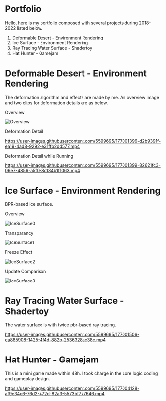 # Portfolio

Hello, here is my portfolio composed with several projects during 2018-2022 listed below.

1. Deformable Desert - Environment Rendering
2. Ice Surface - Environment Rendering
3. Ray Tracing Water Surface - Shadertoy
4. Hat Hunter - Gamejam
   



# Deformable Desert - Environment Rendering
The deformation algorithm and effects are made by me. 
An overview image and two clips for deformation details are as below.

Overview

![Overview](https://user-images.githubusercontent.com/5599695/175783423-cbcfd6b7-3c76-4908-a869-2b4b2fd87840.png)




Deformation Detail

https://user-images.githubusercontent.com/5599695/177001396-d2b9391f-ea19-4ad8-9292-e31ffb2dd577.mp4




Deformation Detail while Running

https://user-images.githubusercontent.com/5599695/177001399-82621fc3-06e7-4856-a5f0-8c134b1f1063.mp4






# Ice Surface - Environment Rendering
BPR-based ice surface.
   
 Overview
 
![IceSurface0](https://user-images.githubusercontent.com/5599695/175783440-2b3ffbd3-6689-45c7-ace2-6719eb68fbb6.gif) 



Transparancy

![IceSurface1](https://user-images.githubusercontent.com/5599695/175783441-fff9a721-2178-41c2-8102-5420ee31cc02.gif) 



Freeze Effect

![IceSurface2](https://user-images.githubusercontent.com/5599695/175783442-dd6b728e-1130-4ee8-b3d3-1dc26782f69e.gif) 



Update Comparison

![IceSurface3](https://user-images.githubusercontent.com/5599695/175783443-7d274342-a448-4384-9e57-1cf25fe856ec.png) 






# Ray Tracing Water Surface - Shadertoy

The water surface is with twice pbr-based ray tracing.

https://user-images.githubusercontent.com/5599695/177001506-ea885908-1425-4f4d-882b-2536328ac38c.mp4






# Hat Hunter - Gamejam

This is a mini game made within 48h.
I took charge in the core logic coding and gameplay design.

https://user-images.githubusercontent.com/5599695/177004128-af9e34c6-76d2-472d-82a3-5573bf777646.mp4



